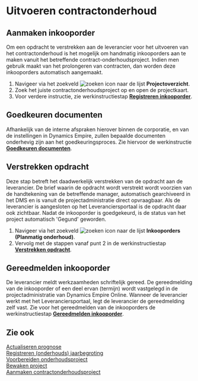# Uitvoeren contractonderhoud

## Aanmaken inkooporder

Om een opdracht te verstrekken aan de leverancier voor het uitvoeren van het contractonderhoud is het mogelijk om handmatig inkooporders aan te maken vanuit het betreffende contract-onderhoudsproject. Indien men gebruik maakt van het prolongeren van contracten, dan worden deze inkooporders automatisch aangemaakt.

1.	Navigeer via het zoekveld ![zoeken icon](/assets/images/zoeken.png "zoeken icon") naar de lijst **Projectoverzicht**.
2.	Zoek het juiste contractonderhoudsproject op en open de projectkaart.
3.	Voor verdere instructie, zie werkinstructiestap **[Registreren inkooporder](../inkopen/inkoop/Inkopen-PO-VGO/#registreren-inkooporder)**.
 
## Goedkeuren documenten

Afhankelijk van de interne afspraken hierover binnen de corporatie, en van de instellingen in Dynamics Empire, zullen bepaalde documenten onderhevig zijn aan het goedkeuringsproces. Zie hiervoor de werkinstructie **[Goedkeuren documenten](../Inkopen/Inkoop/goedkeuren-documenten/)**.
   
## Verstrekken opdracht

Deze stap betreft het daadwerkelijk verstrekken van de opdracht aan de leverancier. De brief waarin de opdracht wordt verstrekt wordt voorzien van de handtekening van de betreffende manager, automatisch gearchiveerd in het DMS en is vanuit de projectadministratie direct opvraagbaar. Als de leverancier is aangesloten op het Leveranciersportaal is de opdracht daar ook zichtbaar. Nadat de inkooporder is goedgekeurd, is de status van het project automatisch 'Gegund' geworden. 
1.	Navigeer via het zoekveld ![zoeken icon](/assets/images/zoeken.png "zoeken icon") naar de lijst **Inkooporders (Planmatig onderhoud)**. 
2.	Vervolg met de stappen vanaf punt 2 in de werkinstructiestap **[Verstrekken opdracht](../inkopen/inkoop/Inkopen-PO-VGO/#verstrekken-opdracht)**.
 
## Gereedmelden inkooporder

De leverancier meldt werkzaamheden schriftelijk gereed. De gereedmelding van de inkooporder of een deel ervan (termijn) wordt vastgelegd in de projectadministratie van Dynamics Empire Online. Wanneer de leverancier werkt met het Leveranciersportaal, legt de leverancier de gereedmelding zelf vast. 
Zie voor het gereedmelden van de inkooporders de werkinstructiestap **[Gereedmelden inkooporder](../Onderhouden/Onderhoudsprojecten/Bewaken-project/#gereedmelden-inkooporder)**.

## Zie ook

[Actualiseren prognose](../actualiseren-prognose/)  
[Registreren (onderhouds) jaarbegroting](../registreren-(onderhouds)-jaarbegroting/)  
[Voorbereiden onderhoudsproject](../voorbereiden-onderhoudsproject/)  
[Bewaken project](../bewaken-project/)  
[Aanmaken contractonderhoudsproject](../aanmaken-contractonderhoudsproject/)  
